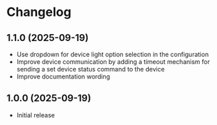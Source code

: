 # Changelog

## 1.1.0 (2025-09-19)

- Use dropdown for device light option selection in the configuration
- Improve device communication by adding a timeout mechanism for sending a set
  device status command to the device
- Improve documentation wording

## 1.0.0 (2025-09-19)

- Initial release
